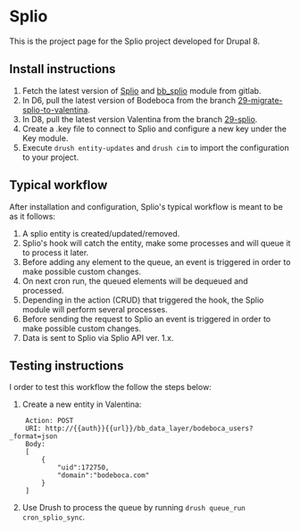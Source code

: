 # Splio

This is the project page for the Splio project developed for Drupal 8.

## Install instructions

1. Fetch the latest version of [Splio](https://gitlab.bodeboca.com/itguys/splio) and [bb_splio](https://gitlab.bodeboca.com/itguys/bb_splio) module from gitlab.
2. In D6, pull the latest version of Bodeboca from the branch [29-migrate-splio-to-valentina](https://gitlab.bodeboca.com/bodeboca/bodeboca/tree/29-migrate-splio-to-valentina).
3. In D8, pull the latest version Valentina from the branch [29-splio](https://gitlab.bodeboca.com/bodeboca/valentina/tree/29-splio).
4. Create a .key file to connect to Splio and configure a new key under the Key module.
5. Execute `drush entity-updates` and `drush cim` to import the configuration to your project.

## Typical workflow

After installation and configuration, Splio's typical workflow is meant to be as it follows:

1. A splio entity is created/updated/removed.
2. Splio's hook will catch the entity, make some processes and will queue it to process it later.
3. Before adding any element to the queue, an event is triggered in order to make possible custom changes.
3. On next cron run, the queued elements will be dequeued and processed.
4. Depending in the action (CRUD) that triggered the hook, the Splio module will perform several processes.
5. Before sending the request to Splio an event is triggered in order to make possible custom changes.
6. Data is sent to Splio via Splio API ver. 1.x.

## Testing instructions

I order to test this workflow the follow the steps below:

1. Create a new entity in Valentina:
```
    Action: POST
    URI: http://{{auth}}{{url}}/bb_data_layer/bodeboca_users?_format=json
    Body:
    [  
        {  
            "uid":172750,
            "domain":"bodeboca.com"
        }
    ]
```
2. Use Drush to process the queue by running `drush queue_run cron_splio_sync`.